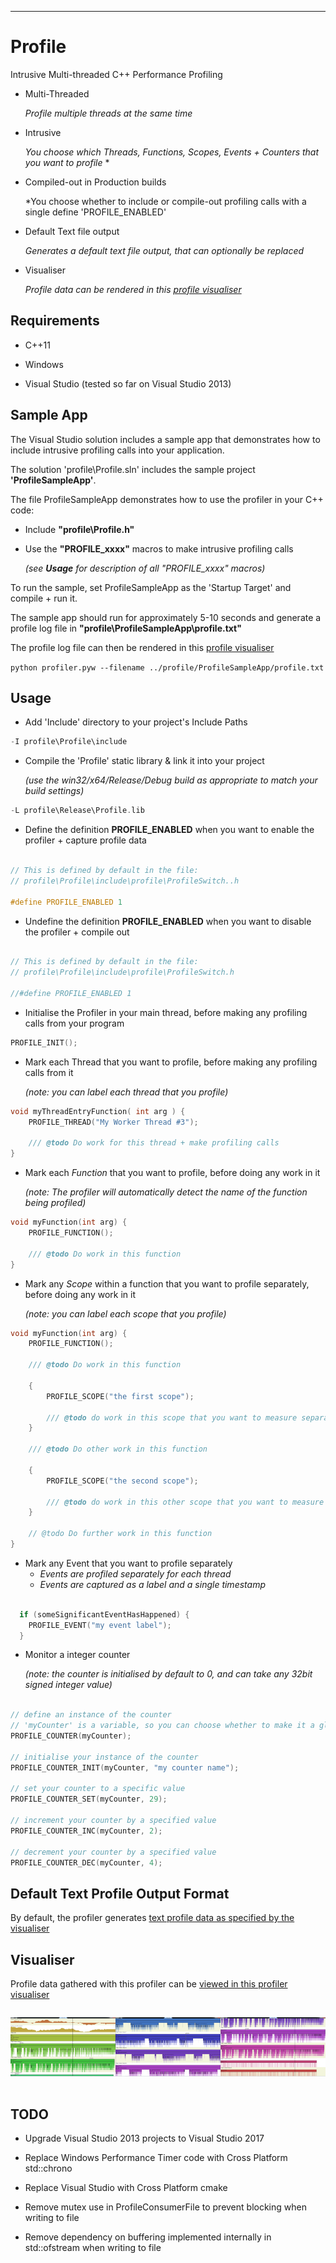 ---

# Profile

Intrusive Multi-threaded C++ Performance Profiling

* Multi-Threaded

  *Profile multiple threads at the same time*

* Intrusive

  *You choose which Threads, Functions, Scopes, Events + Counters that you want to profile*
  *
* Compiled-out in Production builds

  *You choose whether to include or compile-out profiling calls with a single define 'PROFILE_ENABLED'

* Default Text file output

  *Generates a default text file output, that can optionally be replaced*

* Visualiser 

  *Profile data can be rendered in this [profile visualiser](https://github.com/JimKnowler/profile-visualiser)*

## Requirements

* C++11

* Windows 

* Visual Studio (tested so far on Visual Studio 2013)

## Sample App

The Visual Studio solution includes a sample app that demonstrates how to include intrusive profiling calls into your application.

The solution 'profile\Profile.sln' includes the sample project **'ProfileSampleApp'**.

The file ProfileSampleApp demonstrates how to use the profiler in your C++ code:
  - Include **"profile\Profile.h"**
  - Use the **"PROFILE_xxxx"** macros to make intrusive profiling calls
    
    *(see **Usage** for description of all "PROFILE_xxxx" macros)*

To run the sample, set ProfileSampleApp as the 'Startup Target' and compile + run it.   

The sample app should run for approximately 5-10 seconds and generate a profile log file in **"profile\ProfileSampleApp\profile.txt"**

The profile log file can then be rendered in this [profile visualiser](https://github.com/JimKnowler/profile-visualiser)

``` python profiler.pyw --filename ../profile/ProfileSampleApp/profile.txt ```

## Usage

* Add 'Include' directory to your project's Include Paths

``` C++
-I profile\Profile\include
```

* Compile the 'Profile' static library & link it into your project 

  *(use the win32/x64/Release/Debug build as appropriate to match your build settings)*

``` C++
-L profile\Release\Profile.lib
```

* Define the definition **PROFILE_ENABLED** when you want to enable the profiler + capture profile data

``` C++

// This is defined by default in the file:
// profile\Profile\include\profile\ProfileSwitch..h

#define PROFILE_ENABLED 1


```

* Undefine the definition **PROFILE_ENABLED** when you want to disable the profiler + compile out

``` C++

// This is defined by default in the file:
// profile\Profile\include\profile\ProfileSwitch.h

//#define PROFILE_ENABLED 1

```

* Initialise the Profiler in your main thread, before making any profiling calls from your program

``` C++
PROFILE_INIT(); 
```

* Mark each Thread that you want to profile, before making any profiling calls from it

  *(note: you can label each thread that you profile)*

``` C++
void myThreadEntryFunction( int arg ) {
    PROFILE_THREAD("My Worker Thread #3");

    /// @todo Do work for this thread + make profiling calls
}

```

* Mark each *Function* that you want to profile, before doing any work in it
  
  *(note: The profiler will automatically detect the name of the function being profiled)*

``` C++
void myFunction(int arg) {
    PROFILE_FUNCTION();

    /// @todo Do work in this function
}
```

* Mark any *Scope* within a function that you want to profile separately, before doing any work in it

  *(note: you can label each scope that you profile)*

``` C++
void myFunction(int arg) {
    PROFILE_FUNCTION();

    /// @todo Do work in this function

    {
        PROFILE_SCOPE("the first scope");

        /// @todo do work in this scope that you want to measure separately
    }

    /// @todo Do other work in this function

    {
        PROFILE_SCOPE("the second scope");

        /// @todo do work in this other scope that you want to measure separately
    }

    // @todo Do further work in this function
}
```

* Mark any Event that you want to profile separately
  * *Events are profiled separately for each thread*
  * *Events are captured as a label and a single timestamp*

``` C++
  
  if (someSignificantEventHasHappened) {
    PROFILE_EVENT("my event label");
  }

```

* Monitor a integer counter

  *(note: the counter is initialised by default to 0, and can take any 32bit signed integer value)*

``` C++

// define an instance of the counter
// 'myCounter' is a variable, so you can choose whether to make it a global, local or member variable
PROFILE_COUNTER(myCounter);

// initialise your instance of the counter
PROFILE_COUNTER_INIT(myCounter, "my counter name");

// set your counter to a specific value
PROFILE_COUNTER_SET(myCounter, 29);

// increment your counter by a specified value
PROFILE_COUNTER_INC(myCounter, 2);

// decrement your counter by a specified value
PROFILE_COUNTER_DEC(myCounter, 4);

```

## Default Text Profile Output Format

By default, the profiler generates [text profile data as specified by the visualiser](https://github.com/JimKnowler/profile-visualiser)

## Visualiser

Profile data gathered with this profiler can be [viewed in this profiler visualiser](https://github.com/JimKnowler/profile-visualiser)

<div style="width:100%;display:flex;">

![Screenshot 1](https://raw.githubusercontent.com/JimKnowler/profile-visualiser/master/docs/screenshot-1.png "Screenshot 1")

![Screenshot 2](https://raw.githubusercontent.com/JimKnowler/profile-visualiser/master/docs/screenshot-2.png "Screenshot 2")

![Screenshot 3](https://raw.githubusercontent.com/JimKnowler/profile-visualiser/master/docs/screenshot-3.png "Screenshot 3")

</div>

## TODO

- Upgrade Visual Studio 2013 projects to Visual Studio 2017

- Replace Windows Performance Timer code with Cross Platform std::chrono

- Replace Visual Studio with Cross Platform cmake

- Remove mutex use in ProfileConsumerFile to prevent blocking when writing to file

- Remove dependency on buffering implemented internally in std::ofstream when writing to file
